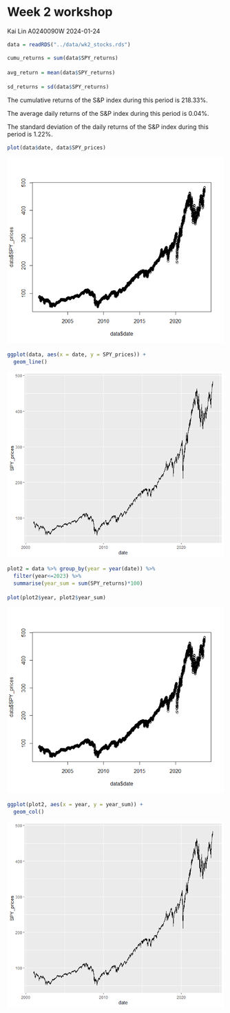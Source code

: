 Week 2 workshop
================
Kai Lin A0240090W
2024-01-24

``` r
data = readRDS("../data/wk2_stocks.rds")
```

``` r
cumu_returns = sum(data$SPY_returns)

avg_return = mean(data$SPY_returns)

sd_returns = sd(data$SPY_returns)
```

The cumulative returns of the S&P index during this period is 218.33%.

The average daily returns of the S&P index during this period is 0.04%.

The standard deviation of the daily returns of the S&P index during this
period is 1.22%.

``` r
plot(data$date, data$SPY_prices)
```

![](wk2-workshop_files/figure-gfm/unnamed-chunk-3-1.png)<!-- -->

``` r
ggplot(data, aes(x = date, y = SPY_prices)) +
  geom_line()
```

![](wk2-workshop_files/figure-gfm/unnamed-chunk-3-2.png)<!-- -->

``` r
plot2 = data %>% group_by(year = year(date)) %>%
  filter(year<=2023) %>%
  summarise(year_sum = sum(SPY_returns)*100)

plot(plot2$year, plot2$year_sum)
```

![](wk2-workshop_files/figure-gfm/unnamed-chunk-4-1.png)<!-- -->

``` r
ggplot(plot2, aes(x = year, y = year_sum)) + 
  geom_col()
```

![](wk2-workshop_files/figure-gfm/unnamed-chunk-4-2.png)<!-- -->
